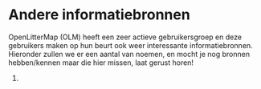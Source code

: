 # Andere informatiebronnen

OpenLitterMap (OLM) heeft een zeer actieve gebruikersgroep en deze gebruikers maken op hun beurt ook weer interessante informatiebronnen.<br />
Hieronder zullen we er een aantal van noemen, en mocht je nog bronnen hebben/kennen maar die hier missen, laat gerust horen!

1. 
